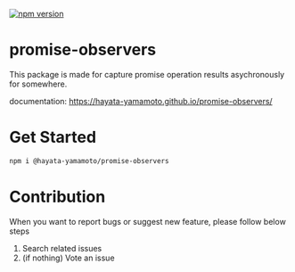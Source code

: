[![npm version](https://badge.fury.io/js/@hayata-yamamoto%2Fpromise-observers.svg)](https://badge.fury.io/js/@hayata-yamamoto%2Fpromise-observers)

# promise-observers

This package is made for capture promise operation results asychronously for somewhere.

documentation: https://hayata-yamamoto.github.io/promise-observers/

# Get Started

```bash
npm i @hayata-yamamoto/promise-observers
```

# Contribution

When you want to report bugs or suggest new feature, please follow below steps

1. Search related issues
1. (if nothing) Vote an issue

